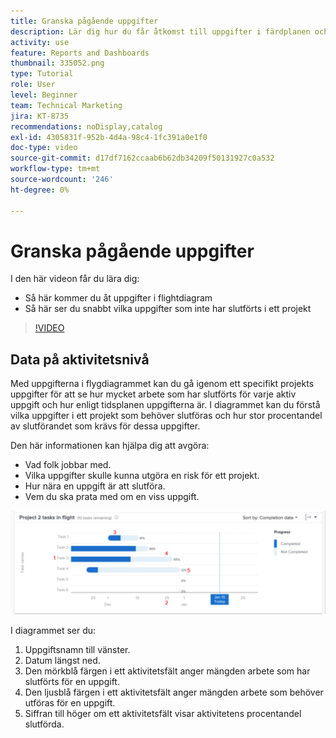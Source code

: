 ```yaml
---
title: Granska pågående uppgifter
description: Lär dig hur du får åtkomst till uppgifter i färdplanen och hur du snabbt ser vilka uppgifter som inte har slutförts i ett projekt, allt i [!UICONTROL Förbättrad analys].
activity: use
feature: Reports and Dashboards
thumbnail: 335052.png
type: Tutorial
role: User
level: Beginner
team: Technical Marketing
jira: KT-8735
recommendations: noDisplay,catalog
exl-id: 4305831f-952b-4d4a-98c4-1fc391a0e1f0
doc-type: video
source-git-commit: d17df7162ccaab6b62db34209f50131927c0a532
workflow-type: tm+mt
source-wordcount: '246'
ht-degree: 0%

---
```


# Granska pågående uppgifter

I den här videon får du lära dig:

* Så här kommer du åt uppgifter i flightdiagram
* Så här ser du snabbt vilka uppgifter som inte har slutförts i ett projekt

>[!VIDEO](https://video.tv.adobe.com/v/3437004/?quality=12&learn=on&enablevpops&captions=swe)

## Data på aktivitetsnivå

Med uppgifterna i flygdiagrammet kan du gå igenom ett specifikt projekts uppgifter för att se hur mycket arbete som har slutförts för varje aktiv uppgift och hur enligt tidsplanen uppgifterna är. I diagrammet kan du förstå vilka uppgifter i ett projekt som behöver slutföras och hur stor procentandel av slutförandet som krävs för dessa uppgifter.

Den här informationen kan hjälpa dig att avgöra:

* Vad folk jobbar med.
* Vilka uppgifter skulle kunna utgöra en risk för ett projekt.
* Hur nära en uppgift är att slutföra.
* Vem du ska prata med om en viss uppgift.

![En bild som visar uppgifter i flightdiagram med siffror i områden som beskrivs i punkterna nedan](assets/section-2-11.png)

I diagrammet ser du:

1. Uppgiftsnamn till vänster.
1. Datum längst ned.
1. Den mörkblå färgen i ett aktivitetsfält anger mängden arbete som har slutförts för en uppgift.
1. Den ljusblå färgen i ett aktivitetsfält anger mängden arbete som behöver utföras för en uppgift.
1. Siffran till höger om ett aktivitetsfält visar aktivitetens procentandel slutförda.
